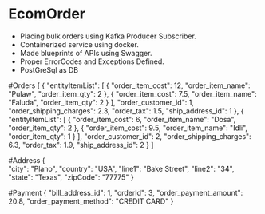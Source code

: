 # EcomOrder
- Placing bulk orders using Kafka Producer Subscriber.
- Containerized service using docker.
- Made blueprints of APIs using Swagger.
- Proper ErrorCodes and Exceptions Defined.
- PostGreSql as DB   


#Orders 
[
  {
    "entityItemList": [
      {
        "order_item_cost": 12,
        "order_item_name": "Pulaw",
        "order_item_qty": 2
      },
      {
        "order_item_cost": 7.5,
        "order_item_name": "Faluda",
        "order_item_qty": 2
      }
    ],
    "order_customer_id": 1,
    "order_shipping_charges": 2.3,
    "order_tax": 1.5,
    "ship_address_id": 1
  },
    {
    "entityItemList": [
      {
        "order_item_cost": 6,
        "order_item_name": "Dosa",
        "order_item_qty": 2
      },
      {
        "order_item_cost": 9.5,
        "order_item_name": "Idli",
        "order_item_qty": 1
      }
    ],
    "order_customer_id": 2,
    "order_shipping_charges": 6.3,
    "order_tax": 1.9,
    "ship_address_id": 2
  }
]

#Address
{       
	  "city": "Plano",
    "country": "USA",
    "line1": "Bake Street",
    "line2": "34",
    "state": "Texas",
    "zipCode": "77775"
}

#Payment
{
  "bill_address_id": 1,
  "orderId": 3,
  "order_payment_amount": 20.8,
  "order_payment_method": "CREDIT CARD"
}
    
    

